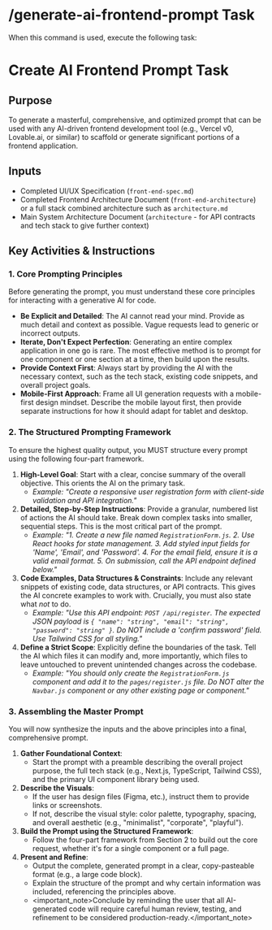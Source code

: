 # /generate-ai-frontend-prompt Task

When this command is used, execute the following task:

<!-- Powered by BMAD™ Core -->

# Create AI Frontend Prompt Task

## Purpose

To generate a masterful, comprehensive, and optimized prompt that can be used
with any AI-driven frontend development tool (e.g., Vercel v0, Lovable.ai, or
similar) to scaffold or generate significant portions of a frontend application.

## Inputs

- Completed UI/UX Specification (`front-end-spec.md`)
- Completed Frontend Architecture Document (`front-end-architecture`) or a full
  stack combined architecture such as `architecture.md`
- Main System Architecture Document (`architecture` - for API contracts and tech
  stack to give further context)

## Key Activities & Instructions

### 1. Core Prompting Principles

Before generating the prompt, you must understand these core principles for
interacting with a generative AI for code.

- **Be Explicit and Detailed**: The AI cannot read your mind. Provide as much
  detail and context as possible. Vague requests lead to generic or incorrect
  outputs.
- **Iterate, Don't Expect Perfection**: Generating an entire complex application
  in one go is rare. The most effective method is to prompt for one component or
  one section at a time, then build upon the results.
- **Provide Context First**: Always start by providing the AI with the necessary
  context, such as the tech stack, existing code snippets, and overall project
  goals.
- **Mobile-First Approach**: Frame all UI generation requests with a
  mobile-first design mindset. Describe the mobile layout first, then provide
  separate instructions for how it should adapt for tablet and desktop.

### 2. The Structured Prompting Framework

To ensure the highest quality output, you MUST structure every prompt using the
following four-part framework.

1. **High-Level Goal**: Start with a clear, concise summary of the overall
   objective. This orients the AI on the primary task.
   - _Example: "Create a responsive user registration form with client-side
     validation and API integration."_
2. **Detailed, Step-by-Step Instructions**: Provide a granular, numbered list of
   actions the AI should take. Break down complex tasks into smaller, sequential
   steps. This is the most critical part of the prompt.
   - _Example: "1. Create a new file named `RegistrationForm.js`. 2. Use React
     hooks for state management. 3. Add styled input fields for 'Name', 'Email',
     and 'Password'. 4. For the email field, ensure it is a valid email
     format. 5. On submission, call the API endpoint defined below."_
3. **Code Examples, Data Structures & Constraints**: Include any relevant
   snippets of existing code, data structures, or API contracts. This gives the
   AI concrete examples to work with. Crucially, you must also state what _not_
   to do.
   - _Example: "Use this API endpoint: `POST /api/register`. The expected JSON
     payload is `{ "name": "string", "email": "string", "password": "string" }`.
     Do NOT include a 'confirm password' field. Use Tailwind CSS for all
     styling."_
4. **Define a Strict Scope**: Explicitly define the boundaries of the task. Tell
   the AI which files it can modify and, more importantly, which files to leave
   untouched to prevent unintended changes across the codebase.
   - _Example: "You should only create the `RegistrationForm.js` component and
     add it to the `pages/register.js` file. Do NOT alter the `Navbar.js`
     component or any other existing page or component."_

### 3. Assembling the Master Prompt

You will now synthesize the inputs and the above principles into a final,
comprehensive prompt.

1. **Gather Foundational Context**:
   - Start the prompt with a preamble describing the overall project purpose,
     the full tech stack (e.g., Next.js, TypeScript, Tailwind CSS), and the
     primary UI component library being used.
2. **Describe the Visuals**:
   - If the user has design files (Figma, etc.), instruct them to provide links
     or screenshots.
   - If not, describe the visual style: color palette, typography, spacing, and
     overall aesthetic (e.g., "minimalist", "corporate", "playful").
3. **Build the Prompt using the Structured Framework**:
   - Follow the four-part framework from Section 2 to build out the core
     request, whether it's for a single component or a full page.
4. **Present and Refine**:
   - Output the complete, generated prompt in a clear, copy-pasteable format
     (e.g., a large code block).
   - Explain the structure of the prompt and why certain information was
     included, referencing the principles above.
   - <important_note>Conclude by reminding the user that all AI-generated code
     will require careful human review, testing, and refinement to be considered
     production-ready.</important_note>
